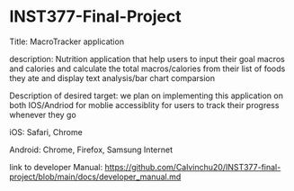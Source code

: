 # INST377-Final-Project
Title: MacroTracker application

description: Nutrition application that help users to input their goal macros and calories and calculate the total macros/calories from their list of foods they ate and display text analysis/bar chart comparsion

Description of desired target: we plan on implementing this application on both IOS/Andriod for moblie accessiblity for users to track their progress whenever they go

iOS: Safari, Chrome

Android: Chrome, Firefox, Samsung Internet

link to developer Manual: https://github.com/Calvinchu20/INST377-final-project/blob/main/docs/developer_manual.md  
